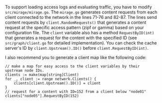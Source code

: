 To support loading access logs and evaluating traffic, you have to modify `src/mirage/mirage.go`. The `mirage.go` generates content requests from each client connected to the network in the lines 71-76 and 82-87. The lines send content requests by `client.RandomRequests()` that generates a content request at the specific access pattern (zipf or gamma) based on your configuration file. The `client` variable also has a method `RequestByID(int)` that generates a request for the content with the specified ID (see `src/graph/client.go` for detailed implementation). You can check the cache server's ID by `client.Upstream().ID()` before `client.RequestByID(int)`.

I also recommend you to generate a client map like the following code:
```
// make a map for easy access to the client variables by their upstream node IDs.
clients := make(map[string]Client)
for _, client := range network.Clients() {
    clients[client.Upstream().ID()] = client
}
// request for a content with ID=152 from a client below "node01"
clients["node05"].RequestByID(152)
```

